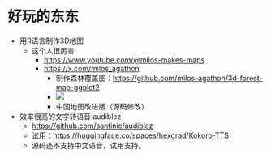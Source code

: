 # 好玩的东东
- 用R语言制作3D地图
  - 这个人很厉害
    - https://www.youtube.com/@milos-makes-maps
    - https://x.com/milos_agathon
      - 制作森林覆盖图：https://github.com/milos-agathon/3d-forest-map-ggplot2
      - ![](https://cdn.jsdelivr.net/gh/midpoint/note-gen-image-sync@main/fb832dcb-254d-45e9-8115-1389210f5a92.png)
      - 中国地图改进版（源码修改）
- 效率很高的文字转语音 audiblez
  - https://github.com/santinic/audiblez
  - 试用：https://huggingface.co/spaces/hexgrad/Kokoro-TTS
  - 源码还不支持中文语音，试用支持。

